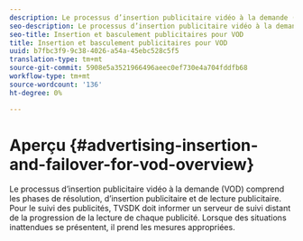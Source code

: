 ```yaml
---
description: Le processus d’insertion publicitaire vidéo à la demande (VOD) comprend les phases de résolution, d’insertion publicitaire et de lecture publicitaire. Pour le suivi des publicités, TVSDK doit informer un serveur de suivi distant de la progression de la lecture de chaque publicité. Lorsque des situations inattendues se présentent, il prend les mesures appropriées.
seo-description: Le processus d’insertion publicitaire vidéo à la demande (VOD) comprend les phases de résolution, d’insertion publicitaire et de lecture publicitaire. Pour le suivi des publicités, TVSDK doit informer un serveur de suivi distant de la progression de la lecture de chaque publicité. Lorsque des situations inattendues se présentent, il prend les mesures appropriées.
seo-title: Insertion et basculement publicitaires pour VOD
title: Insertion et basculement publicitaires pour VOD
uuid: b7fbc3f9-9c38-4026-a54a-45ebc528c5f5
translation-type: tm+mt
source-git-commit: 5908e5a3521966496aeec0ef730e4a704fddfb68
workflow-type: tm+mt
source-wordcount: '136'
ht-degree: 0%

---
```



# Aperçu {#advertising-insertion-and-failover-for-vod-overview}

Le processus d’insertion publicitaire vidéo à la demande (VOD) comprend les phases de résolution, d’insertion publicitaire et de lecture publicitaire. Pour le suivi des publicités, TVSDK doit informer un serveur de suivi distant de la progression de la lecture de chaque publicité. Lorsque des situations inattendues se présentent, il prend les mesures appropriées.